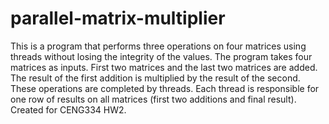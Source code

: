 # parallel-matrix-multiplier

This is a program that performs three operations on four matrices using threads without losing the
integrity of the values. The program takes four matrices as inputs. First two matrices and the last
two matrices are added. The result of the first addition is multiplied by the result of the second.
These operations are completed by threads. Each thread is responsible for one row of results on all
matrices (first two additions and final result). Created for CENG334 HW2.
